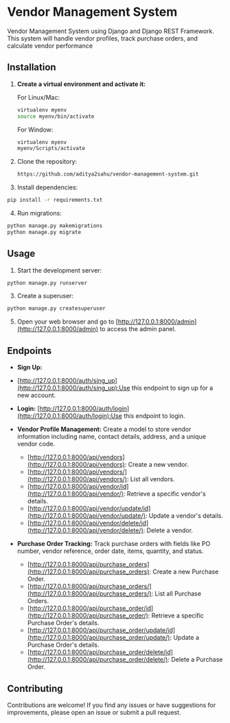 # Vendor Management System

Vendor Management System using Django and Django REST Framework. This system will handle vendor profiles, track purchase orders, and calculate vendor performance

## Installation

1. **Create a virtual environment and activate it:**

   For Linux/Mac:
   ```bash
   virtualenv myenv
   source myenv/bin/activate
   ```
   For Window:
   ```bash
   virtualenv myenv
   myenv/Scripts/activate
   ```
2. Clone the repository:

    ```bash
    https://github.com/aditya2sahu/vendor-management-system.git
    ```
3. Install dependencies:
```bash
pip install -r requirements.txt
```

4. Run migrations:
```bash
python manage.py makemigrations
python manage.py migrate
```

## Usage
1. Start the development server:
```bash
python manage.py runserver
```
3. Create a superuser:
```bash
python manage.py createsuperuser
```
5. Open your web browser and go to [http://127.0.0.1:8000/admin](http://127.0.0.1:8000/admin) to access the admin panel.

## Endpoints

- **Sign Up:**
- [http://127.0.0.1:8000/auth/sing_up](http://127.0.0.1:8000/auth/sing_up):Use this endpoint to sign up for a new account.

- **Login:** [http://127.0.0.1:8000/auth/login](http://127.0.0.1:8000/auth/login):Use this endpoint to login.

- **Vendor Profile Management:**
  Create a model to store vendor information including name, contact details, address, and a unique vendor code.
     - [http://127.0.0.1:8000/api/vendors](http://127.0.0.1:8000/api/vendors): Create a new vendor.
     - [http://127.0.0.1:8000/api/vendors/](http://127.0.0.1:8000/api/vendors/): List all vendors.
     - [http://127.0.0.1:8000/api/vendor/id](http://127.0.0.1:8000/api/vendor/): Retrieve a specific vendor's details.
     - [http://127.0.0.1:8000/api/vendor/update/id](http://127.0.0.1:8000/api/vendor/update/): Update a vendor's details.
     - [http://127.0.0.1:8000/api/vendor/delete/id](http://127.0.0.1:8000/api/vendor/delete/): Delete a vendor.

- **Purchase Order Tracking:**
  Track purchase orders with fields like PO number, vendor reference, order date, items, quantity, and status.
     - [http://127.0.0.1:8000/api/purchase_orders](http://127.0.0.1:8000/api/purchase_orders): Create a new Purchase Order.
     - [http://127.0.0.1:8000/api/purchase_orders/](http://127.0.0.1:8000/api/purchase_orders/): List all Purchase Orders.
     - [http://127.0.0.1:8000/api/purchase_order/id](http://127.0.0.1:8000/api/purchase_order/): Retrieve a specific Purchase Order's details.
     - [http://127.0.0.1:8000/api/purchase_order/update/id](http://127.0.0.1:8000/api/purchase_order/update/): Update a Purchase Order's details.
     - [http://127.0.0.1:8000/api/purchase_order/delete/id](http://127.0.0.1:8000/api/purchase_order/delete/): Delete a Purchase Order.

## Contributing
Contributions are welcome! If you find any issues or have suggestions for improvements, please open an issue or submit a pull request.
